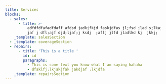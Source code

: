 ```yaml
---
title: Services
blocks:
  - sales:
      - title: >-
          adfdfdfafadfdaff afdsd jadkjfkjd faskjdfas jl;fsd jlad s;lkajd slkfdj
          jaf j dfl;ajf djd;ljaf;j ksdj  ;aflj jlfd jladlkd kj  jkkj; 
    _template: salesSection
  - _template: coverageSection
  - repairs:
      - title: 'This is a title '
        id: id
        paragraphs:
          - This is some text you know what I am saying hahaha
          - dfaklfj;lkjakjfak jakdjaf ;lkjdfa
    _template: repairsSection
---
```


